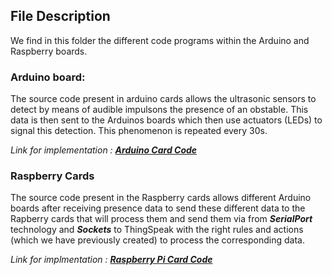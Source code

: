 ## File Description

We find in this folder the different code programs within the Arduino and Raspberry boards.

### Arduino board:

The source code present in arduino cards allows the ultrasonic sensors to detect by means of audible impulsons the presence of an obstable. This
data is then sent to the Arduinos boards which then use actuators (LEDs) to signal this detection.
This phenomenon is repeated every 30s.

_Link for implementation :_ [**_Arduino Card Code_**](https://github.com/AbdramCoulby/PerBAC/tree/master/hardware/arduino)

### Raspberry Cards

The source code present in the Raspberry cards allows different Arduino boards after receiving presence data
to send these different data to the Rapberry cards that will process them and send them via
from **_SerialPort_** technology and **_Sockets_** to ThingSpeak with the right rules and actions (which we have previously created) to process the corresponding data.

_Link for implmentation :_ [**_Raspberry Pi Card Code_**](https://github.com/AbdramCoulby/PerBAC/tree/master/hardware/raspberry%20pi)
